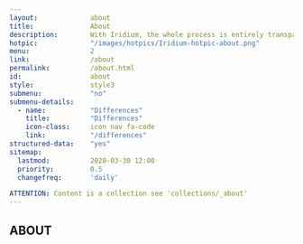 ```yaml
---
layout:				about
title:				About
description:		With Iridium, the whole process is entirely transparent. The public Git repository allows a direct view on all changes made. The complete source code is therefore available.
hotpic:				"/images/hotpics/Iridium-hotpic-about.png"
menu:				2
link:				/about
permalink:			/about.html
id:					about
style:				style3
submenu:			"no"
submenu-details:
  - name:			"Differences"
    title:			"Differences"
    icon-class:		icon nav fa-code
    link:			"/differences"
structured-data:	"yes"
sitemap:
  lastmod:			2020-03-30 12:00
  priority:			0.5
  changefreq:		'daily'

ATTENTION: Content is a collection see 'collections/_about'
---
```

## ABOUT #
